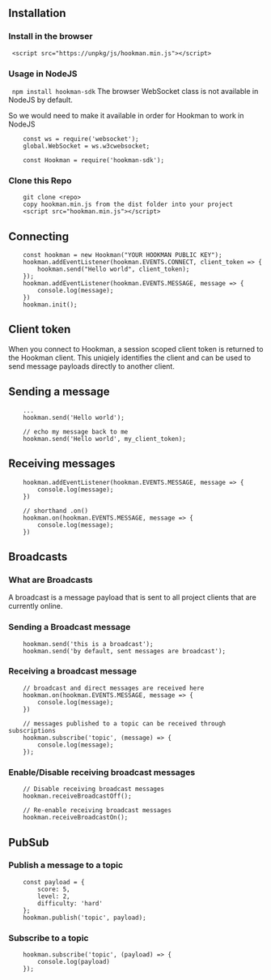 ## Installation
### Install in the browser
``` <script src="https://unpkg/js/hookman.min.js"></script>```

### Usage in NodeJS
``` npm install hookman-sdk```
The browser WebSocket class is not available in NodeJS by default.

So we would need to make it available in order for Hookman to work in NodeJS
```
    const ws = require('websocket');
    global.WebSocket = ws.w3cwebsocket;

    const Hookman = require('hookman-sdk');
```

### Clone this Repo
```
    git clone <repo>
    copy hookman.min.js from the dist folder into your project
    <script src="hookman.min.js"></script>
```

## Connecting
```
    const hookman = new Hookman("YOUR HOOKMAN PUBLIC KEY");
    hookman.addEventListener(hookman.EVENTS.CONNECT, client_token => {
        hookman.send("Hello world", client_token);
    });
    hookman.addEventListener(hookman.EVENTS.MESSAGE, message => {
        console.log(message);
    })
    hookman.init();
```
## Client token
When you connect to Hookman, a session scoped client token is returned to the Hookman client. This uniqiely identifies the client and can be used to send message payloads directly to another client.
## Sending a message
```
    ...
    hookman.send('Hello world');

    // echo my message back to me
    hookman.send('Hello world', my_client_token);
```
## Receiving messages
```
    hookman.addEventListener(hookman.EVENTS.MESSAGE, message => {
        console.log(message);
    })

    // shorthand .on()
    hookman.on(hookman.EVENTS.MESSAGE, message => {
        console.log(message);
    })
```
## Broadcasts
### What are Broadcasts
A broadcast is a message payload that is sent to all project clients that are currently online.
### Sending a Broadcast message
```
    hookman.send('this is a broadcast');
    hookman.send('by default, sent messages are broadcast');
```
### Receiving a broadcast message
```
    // broadcast and direct messages are received here
    hookman.on(hookman.EVENTS.MESSAGE, message => {
        console.log(message);
    })

    // messages published to a topic can be received through subscriptions
    hookman.subscribe('topic', (message) => {
        console.log(message);
    });
```
### Enable/Disable receiving broadcast messages
```
    // Disable receiving broadcast messages
    hookman.receiveBroadcastOff();

    // Re-enable receiving broadcast messages
    hookman.receiveBroadcastOn();
```

## PubSub

### Publish a message to a topic
```
    const payload = {
        score: 5,
        level: 2,
        difficulty: 'hard'
    };
    hookman.publish('topic', payload);
```

### Subscribe to a topic
```
    hookman.subscribe('topic', (payload) => {
        console.log(payload)
    });
```